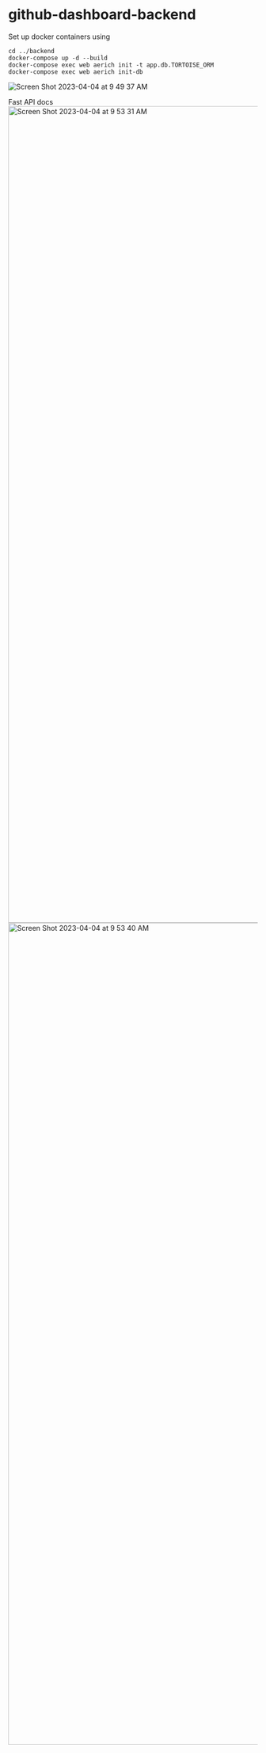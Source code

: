 # github-dashboard-backend

Set up docker containers using

```
cd ../backend
docker-compose up -d --build
docker-compose exec web aerich init -t app.db.TORTOISE_ORM
docker-compose exec web aerich init-db
```
![Screen Shot 2023-04-04 at 9 49 37 AM](https://user-images.githubusercontent.com/32134349/229814305-7d483a45-b457-4b5d-aa31-014344dd601d.png)


Fast API docs
<img width="1648" alt="Screen Shot 2023-04-04 at 9 53 31 AM" src="https://user-images.githubusercontent.com/32134349/229815137-ac9a3208-2441-4a21-9752-73ea8432cfb5.png">
<img width="1659" alt="Screen Shot 2023-04-04 at 9 53 40 AM" src="https://user-images.githubusercontent.com/32134349/229815149-5e3de4b4-ab67-4d02-ab52-bfc727fee0d3.png">
